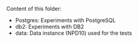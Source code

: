 Content of this folder:

- Postgres: Experiments with PostgreSQL
- db2: Experiments with DB2
- data: Data instance (NPD10) used for the tests
